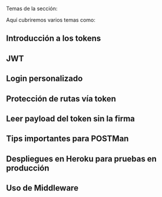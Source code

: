 Temas de la sección:

Aquí cubriremos varios temas como:

## Introducción a los tokens
## JWT
## Login personalizado
## Protección de rutas vía token
## Leer payload del token sin la firma
## Tips importantes para POSTMan
## Despliegues en Heroku para pruebas en producción
## Uso de Middleware